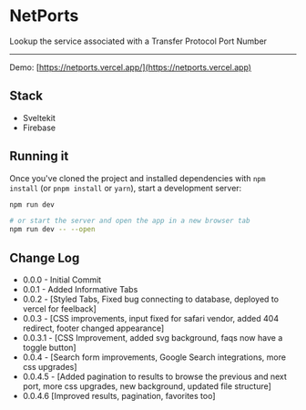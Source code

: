 # NetPorts

Lookup the service associated with a Transfer Protocol Port Number

---
Demo: [https://netports.vercel.app/](https://netports.vercel.app)

## Stack

- Sveltekit
- Firebase

## Running it

Once you've cloned the project and installed dependencies with `npm install` (or `pnpm install` or `yarn`), start a development server:

```bash
npm run dev

# or start the server and open the app in a new browser tab
npm run dev -- --open
```

## Change Log

- 0.0.0 - Initial Commit
- 0.0.1 - Added Informative Tabs
- 0.0.2 - [Styled Tabs, Fixed bug connecting to database, deployed to vercel for feelback]
- 0.0.3 - [CSS improvements, input fixed for safari vendor, added 404 redirect, footer changed appearance]
- 0.0.3.1 - [CSS Improvement, added svg background, faqs now have a toggle button]
- 0.0.4 - [Search form improvements, Google Search integrations, more css upgrades]
- 0.0.4.5 - [Added pagination to results to browse the previous and next port, more css upgrades, new background, updated file structure]
- 0.0.4.6 [Improved results, pagination, favorites too]